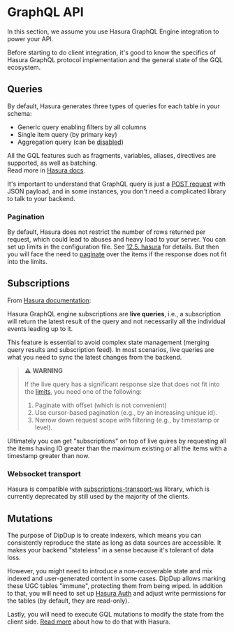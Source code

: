 # GraphQL API

In this section, we assume you use Hasura GraphQL Engine integration to power your API.

Before starting to do client integration, it's good to know the specifics of Hasura GraphQL protocol implementation and the general state of the GQL ecosystem.

## Queries

By default, Hasura generates three types of queries for each table in your schema:

* Generic query enabling filters by all columns
* Single item query (by primary key)
* Aggregation query (can be [disabled](../config/hasura.md#disable-aggregation-queries))

All the GQL features such as fragments, variables, aliases, directives are supported, as well as batching.  
Read more in [Hasura docs](https://hasura.io/docs/latest/graphql/core/databases/postgres/queries/index.html).

It's important to understand that GraphQL query is just a [POST request](https://graphql.org/graphql-js/graphql-clients/) with JSON payload, and in some instances, you don't need a complicated library to talk to your backend.

### Pagination

By default, Hasura does not restrict the number of rows returned per request, which could lead to abuses and heavy load to your server. You can set up limits in the configuration file. See [12.5. hasura](../config/hasura.md#limit-number-of-rows) for details. But then you will face the need to [paginate](https://hasura.io/docs/latest/graphql/core/databases/postgres/queries/pagination.html) over the items if the response does not fit into the limits.

## Subscriptions

From [Hasura documentation](https://hasura.io/docs/latest/graphql/core/databases/postgres/subscriptions/index.html):

Hasura GraphQL engine subscriptions are **live queries**, i.e., a subscription will return the latest result of the query and not necessarily all the individual events leading up to it.

This feature is essential to avoid complex state management (merging query results and subscription feed). In most scenarios, live queries are what you need to sync the latest changes from the backend.

> ⚠ **WARNING**
>
> If the live query has a significant response size that does not fit into the [limits](../config/hasura.md#limit-number-of-rows), you need one of the following:
>
> 1. Paginate with offset (which is not convenient)
> 2. Use cursor-based pagination (e.g., by an increasing unique id).
> 3. Narrow down request scope with filtering (e.g., by timestamp or level).

Ultimately you can get "subscriptions" on top of live quires by requesting all the items having ID greater than the maximum existing or all the items with a timestamp greater than now.

### Websocket transport

Hasura is compatible with [subscriptions-transport-ws](https://github.com/apollographql/subscriptions-transport-ws) library, which is currently deprecated by still used by the majority of the clients.

## Mutations

The purpose of DipDup is to create indexers, which means you can consistently reproduce the state as long as data sources are accessible. It makes your backend "stateless" in a sense because it's tolerant of data loss.

However, you might need to introduce a non-recoverable state and mix indexed and user-generated content in some cases. DipDup allows marking these UGC tables "immune", protecting them from being wiped. In addition to that, you will need to set up [Hasura Auth](https://hasura.io/docs/latest/graphql/core/auth/index.html) and adjust write permissions for the tables (by default, they are read-only).

Lastly, you will need to execute GQL mutations to modify the state from the client side. [Read more](https://hasura.io/docs/latest/graphql/core/databases/postgres/mutations/index.html) about how to do that with Hasura.
